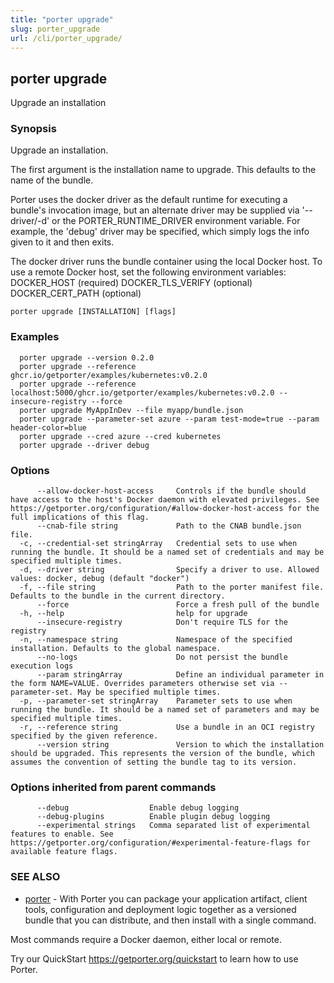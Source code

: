 ```yaml
---
title: "porter upgrade"
slug: porter_upgrade
url: /cli/porter_upgrade/
---
```

## porter upgrade

Upgrade an installation

### Synopsis

Upgrade an installation.

The first argument is the installation name to upgrade. This defaults to the name of the bundle.

Porter uses the docker driver as the default runtime for executing a bundle's invocation image, but an alternate driver may be supplied via '--driver/-d' or the PORTER_RUNTIME_DRIVER environment variable.
For example, the 'debug' driver may be specified, which simply logs the info given to it and then exits.

The docker driver runs the bundle container using the local Docker host. To use a remote Docker host, set the following environment variables:
  DOCKER_HOST (required)
  DOCKER_TLS_VERIFY (optional)
  DOCKER_CERT_PATH (optional)


```
porter upgrade [INSTALLATION] [flags]
```

### Examples

```
  porter upgrade --version 0.2.0
  porter upgrade --reference ghcr.io/getporter/examples/kubernetes:v0.2.0
  porter upgrade --reference localhost:5000/ghcr.io/getporter/examples/kubernetes:v0.2.0 --insecure-registry --force
  porter upgrade MyAppInDev --file myapp/bundle.json
  porter upgrade --parameter-set azure --param test-mode=true --param header-color=blue
  porter upgrade --cred azure --cred kubernetes
  porter upgrade --driver debug

```

### Options

```
      --allow-docker-host-access     Controls if the bundle should have access to the host's Docker daemon with elevated privileges. See https://getporter.org/configuration/#allow-docker-host-access for the full implications of this flag.
      --cnab-file string             Path to the CNAB bundle.json file.
  -c, --credential-set stringArray   Credential sets to use when running the bundle. It should be a named set of credentials and may be specified multiple times.
  -d, --driver string                Specify a driver to use. Allowed values: docker, debug (default "docker")
  -f, --file string                  Path to the porter manifest file. Defaults to the bundle in the current directory.
      --force                        Force a fresh pull of the bundle
  -h, --help                         help for upgrade
      --insecure-registry            Don't require TLS for the registry
  -n, --namespace string             Namespace of the specified installation. Defaults to the global namespace.
      --no-logs                      Do not persist the bundle execution logs
      --param stringArray            Define an individual parameter in the form NAME=VALUE. Overrides parameters otherwise set via --parameter-set. May be specified multiple times.
  -p, --parameter-set stringArray    Parameter sets to use when running the bundle. It should be a named set of parameters and may be specified multiple times.
  -r, --reference string             Use a bundle in an OCI registry specified by the given reference.
      --version string               Version to which the installation should be upgraded. This represents the version of the bundle, which assumes the convention of setting the bundle tag to its version.
```

### Options inherited from parent commands

```
      --debug                  Enable debug logging
      --debug-plugins          Enable plugin debug logging
      --experimental strings   Comma separated list of experimental features to enable. See https://getporter.org/configuration/#experimental-feature-flags for available feature flags.
```

### SEE ALSO

* [porter](/cli/porter/)	 - With Porter you can package your application artifact, client tools, configuration and deployment logic together as a versioned bundle that you can distribute, and then install with a single command.

Most commands require a Docker daemon, either local or remote.

Try our QuickStart https://getporter.org/quickstart to learn how to use Porter.


